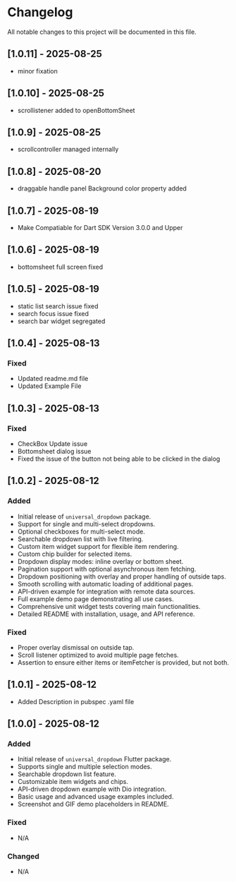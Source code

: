 # Changelog

All notable changes to this project will be documented in this file.

## [1.0.11] - 2025-08-25
- minor fixation

## [1.0.10] - 2025-08-25
- scrollistener added to openBottomSheet

## [1.0.9] - 2025-08-25
- scrollcontroller managed internally

## [1.0.8] - 2025-08-20
- draggable handle panel Background color property added

## [1.0.7] - 2025-08-19
- Make Compatiable for Dart SDK Version 3.0.0 and Upper

## [1.0.6] - 2025-08-19
- bottomsheet full screen fixed

## [1.0.5] - 2025-08-19

- static list search issue fixed
- search focus issue fixed
- search bar widget segregated

## [1.0.4] - 2025-08-13
### Fixed
- Updated readme.md file
- Updated Example File 

## [1.0.3] - 2025-08-13
### Fixed
- CheckBox Update issue
- Bottomsheet dialog issue
- Fixed the issue of the button not being able to be clicked in the dialog

## [1.0.2] - 2025-08-12

### Added
- Initial release of `universal_dropdown` package.
- Support for single and multi-select dropdowns.
- Optional checkboxes for multi-select mode.
- Searchable dropdown list with live filtering.
- Custom item widget support for flexible item rendering.
- Custom chip builder for selected items.
- Dropdown display modes: inline overlay or bottom sheet.
- Pagination support with optional asynchronous item fetching.
- Dropdown positioning with overlay and proper handling of outside taps.
- Smooth scrolling with automatic loading of additional pages.
- API-driven example for integration with remote data sources.
- Full example demo page demonstrating all use cases.
- Comprehensive unit widget tests covering main functionalities.
- Detailed README with installation, usage, and API reference.

### Fixed
- Proper overlay dismissal on outside tap.
- Scroll listener optimized to avoid multiple page fetches.
- Assertion to ensure either items or itemFetcher is provided, but not both.

## [1.0.1] - 2025-08-12
- Added Description in pubspec .yaml file

## [1.0.0] - 2025-08-12
### Added
- Initial release of `universal_dropdown` Flutter package.
- Supports single and multiple selection modes.
- Searchable dropdown list feature.
- Customizable item widgets and chips.
- API-driven dropdown example with Dio integration.
- Basic usage and advanced usage examples included.
- Screenshot and GIF demo placeholders in README.

### Fixed
- N/A

### Changed
- N/A



